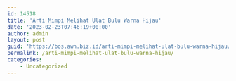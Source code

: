 ```yaml
---
id: 14518
title: 'Arti Mimpi Melihat Ulat Bulu Warna Hijau'
date: '2023-02-23T07:46:19+00:00'
author: admin
layout: post
guid: 'https://bos.awn.biz.id/arti-mimpi-melihat-ulat-bulu-warna-hijau/'
permalink: /arti-mimpi-melihat-ulat-bulu-warna-hijau/
categories:
    - Uncategorized
---
```


